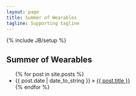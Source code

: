 ```yaml
---
layout: page
title: Summer of Wearables
tagline: Supporting tagline
---
```

{% include JB/setup %}

## Summer of Wearables

<ul class="posts">
  {% for post in site.posts %}
    <li><span>{{ post.date | date_to_string }}</span> &raquo; <a href="{{ BASE_PATH }}{{ post.url }}">{{ post.title }}</a></li>
  {% endfor %}
</ul>


